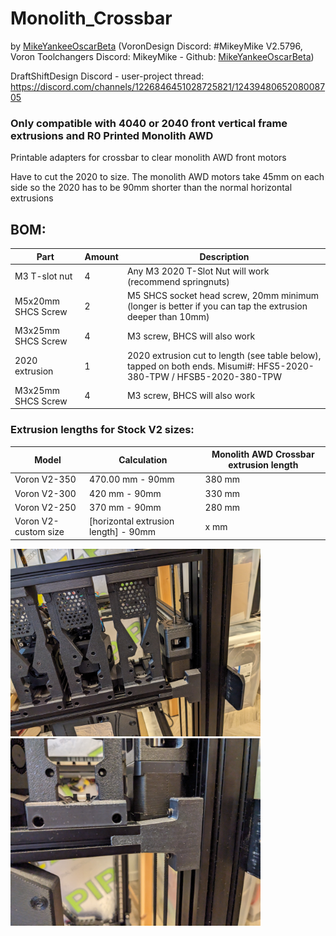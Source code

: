 # Monolith_Crossbar
by [MikeYankeeOscarBeta](https://github.com/MikeYankeeOscarBeta/) (VoronDesign Discord: #MikeyMike V2.5796, Voron Toolchangers Discord: MikeyMike - Github: [MikeYankeeOscarBeta](https://github.com/MikeYankeeOscarBeta/StealthChanger))


DraftShiftDesign Discord - user-project thread:    https://discord.com/channels/1226846451028725821/1243948065208008705

### Only compatible with 4040 or 2040 front vertical frame extrusions and R0 Printed Monolith AWD

Printable adapters for crossbar to clear monolith AWD front motors

Have to cut the 2020 to size.
The monolith AWD motors take 45mm on each side so the 2020 has to be 90mm shorter than the normal horizontal extrusions

## BOM:
| Part                        | Amount    | Description                                                                                              |
|-----------------------------|-----------|----------------------------------------------------------------------------------------------------------|
| M3 T-slot nut               | 4         | Any M3 2020 T-Slot Nut will work (recommend springnuts)                                                  |
| M5x20mm SHCS Screw          | 2         | M5 SHCS socket head screw, 20mm minimum (longer is better if you can tap the extrusion deeper than 10mm) |
| M3x25mm SHCS Screw          | 4         | M3 screw, BHCS will also work                                                                            |
| 2020 extrusion              | 1         | 2020 extrusion cut to length (see table below), tapped on both ends. Misumi#: HFS5-2020-380-TPW  / HFSB5-2020-380-TPW                    |
| M3x25mm SHCS Screw          | 4         | M3 screw, BHCS will also work                                                                            |

### Extrusion lengths for Stock V2 sizes:
| Model                 | Calculation           | Monolith AWD Crossbar extrusion length                      |
|-----------------------|-----------------------|-------------------------------------------------------------|
| Voron V2-350          | 470.00 mm - 90mm      | 380 mm                                                      |
| Voron V2-300          | 420 mm - 90mm         | 330 mm                                                      |
| Voron V2-250          | 370 mm - 90mm         | 280 mm                                                      |
| Voron V2-custom size  | [horizontal extrusion length] - 90mm         | x mm                               |

<img src="./images/crossbar1.jpg" width="400"/>
<img src="./images/crossbar2.jpg" width="400"/>